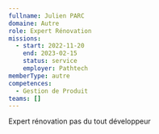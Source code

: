 ```yaml
---
fullname: Julien PARC
domaine: Autre
role: Expert Rénovation
missions:
  - start: 2022-11-20
    end: 2023-02-15
    status: service
    employer: Pathtech
memberType: autre
competences:
  - Gestion de Produit
teams: []
---
```

Expert rénovation pas du tout développeur